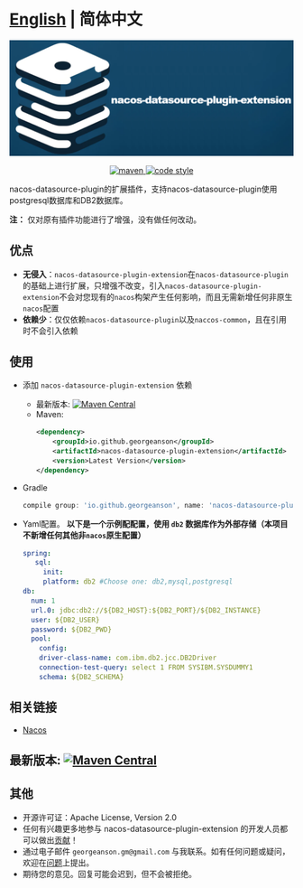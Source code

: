 # [English](./README.md) | 简体中文

<p align="center">
<img src="https://raw.githubusercontent.com/GeorgeAnson/nacos-datasource-plugin-extension/2.2.0/others/images/logo.jpg" alt="nacos-datasource-plugin-extension" title="nacos-datasource-plugin-extension" width="557"/>
</p>


<p align="center">
  <a href="https://search.maven.org/search?q=g:io.github.georgeanson%20a:nacos-datasource-plugin-extension">
    <img alt="maven" src="https://img.shields.io/maven-central/v/io.github.georgeanson/nacos-datasource-plugin-extension.svg?style=flat-square">
  </a>

  <a href="https://www.apache.org/licenses/LICENSE-2.0">
    <img alt="code style" src="https://img.shields.io/badge/license-Apache%202-4EB1BA.svg?style=flat-square">
  </a>
</p>

nacos-datasource-plugin的扩展插件，支持nacos-datasource-plugin使用postgresql数据库和DB2数据库。

**注：** 仅对原有插件功能进行了增强，没有做任何改动。


## 优点

- **无侵入**：`nacos-datasource-plugin-extension`在`nacos-datasource-plugin`的基础上进行扩展，只增强不改变，引入`nacos-datasource-plugin-extension`不会对您现有的`nacos`构架产生任何影响，而且无需新增任何非原生`nacos`配置
- **依赖少**：仅仅依赖`nacos-datasource-plugin`以及`naccos-common`，且在引用时不会引入依赖


## 使用

-   添加 `nacos-datasource-plugin-extension` 依赖
    - 最新版本: [![Maven Central](https://img.shields.io/maven-central/v/io.github.georgeanson/nacos-datasource-plugin-extension.svg)](https://search.maven.org/search?q=g:io.github.georgeanson%20a:nacos-datasource-plugin-extension)
    - Maven:
      ```xml
      <dependency>
          <groupId>io.github.georgeanson</groupId>
          <artifactId>nacos-datasource-plugin-extension</artifactId>
          <version>Latest Version</version>
      </dependency>
      ```

-    Gradle
      ```groovy
      compile group: 'io.github.georgeanson', name: 'nacos-datasource-plugin-extension', version: 'Latest Version'
      ```

-    Yaml配置。 **以下是一个示例配配置，使用 `db2` 数据库作为外部存储（本项目不新增任何其他非`nacos`原生配置）**
     ```yaml
     spring:
        sql:
          init:
          platform: db2 #Choose one: db2,mysql,postgresql
     db:
       num: 1
       url.0: jdbc:db2://${DB2_HOST}:${DB2_PORT}/${DB2_INSTANCE}
       user: ${DB2_USER}
       password: ${DB2_PWD}
       pool:
         config:
         driver-class-name: com.ibm.db2.jcc.DB2Driver
         connection-test-query: select 1 FROM SYSIBM.SYSDUMMY1
         schema: ${DB2_SCHEMA}
     ```


## 相关链接

- [Nacos](https://github.com/alibaba/nacos)


## 最新版本: [![Maven Central](https://img.shields.io/maven-central/v/io.github.georgeanson/nacos-datasource-plugin-extension.svg)](https://search.maven.org/search?q=g:io.github.georgeanson%20a:nacos-datasource-plugin-extension)


## 其他
* 开源许可证：Apache License, Version 2.0
* 任何有兴趣更多地参与 nacos-datasource-plugin-extension 的开发人员都可以做出[贡献](https://github.com/GeorgeAnson/nacos-datasource-plugin-extension/pulls)！
* 通过电子邮件 `georgeanson.gm@gmail.com` 与我联系。如有任何问题或疑问，欢迎在[问题](https://github.com/GeorgeAnson/nacos-datasource-plugin-extension/issues)上提出。
* 期待您的意见。回复可能会迟到，但不会被拒绝。